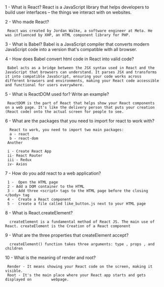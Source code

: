 1 - What is React?
     React is a JavaScript library that helps developers to build user interfaces – the things we interact with on websites. 


2 - Who made React?

     React was created by Jordan Walke, a software engineer at Meta. He was influenced by XHP, an HTML component library for PHP.


3 - What is Babel?
     Babel is a JavaScript compiler that converts modern JavaScript code into a version that's compatible with all browser.


4 - How does Babel convert html code in React into valid code?

     Babel acts as a bridge between the JSX syntax used in React and the JavaScript that browsers can understand. It parses JSX and transforms it into compatible JavaScript, ensuring your code works across different browsers and environments, making your React code accessible and functional for users everywhere.


5 - What is ReactDOM used for? Write an example?

     ReactDOM is the part of React that helps show your React components on a web page. It's like the delivery person that puts your creation (React code) onto the actual screen for people to see.

6 - What are the packages that you need to import for react to work with?

      React to work, you need to import two main packages:
      a - react
      b - react-dom
     Another 

     i - Create React App
     ii- React Router
     iii - Redux
     iv- Axios


7 - How do you add react to a web application?

     1 -  Open the HTML page
     2 - Add a DOM container to the HTML
     3 -  Add three <script> tags to the HTML page before the closing </body> tag
     4 -  Create a React component
     5 -  Create a file called like_button.js next to your HTML page


8 - What is React.createElement?
      
      createElement is a fundamental method of React JS. The main use of React. createElement is the Creation of a React component


9 - What are the three properties that createElement accept?

      createElement() function takes three arguments: type , props , and children 


10 - What is the meaning of render and root?
 
     Render - It means showing your React code on the screen, making it visible.
     Root - It's the main place where your React app starts and gets displayed on         webpage.